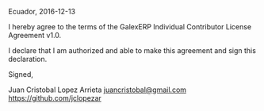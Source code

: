 Ecuador, 2016-12-13

I hereby agree to the terms of the GalexERP Individual Contributor License
Agreement v1.0.

I declare that I am authorized and able to make this agreement and sign this
declaration.

Signed,

Juan Cristobal Lopez Arrieta juancristobal@gmail.com https://github.com/jclopezar
